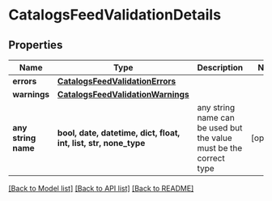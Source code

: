 # CatalogsFeedValidationDetails


## Properties
Name | Type | Description | Notes
------------ | ------------- | ------------- | -------------
**errors** | [**CatalogsFeedValidationErrors**](CatalogsFeedValidationErrors.md) |  | 
**warnings** | [**CatalogsFeedValidationWarnings**](CatalogsFeedValidationWarnings.md) |  | 
**any string name** | **bool, date, datetime, dict, float, int, list, str, none_type** | any string name can be used but the value must be the correct type | [optional]

[[Back to Model list]](../README.md#documentation-for-models) [[Back to API list]](../README.md#documentation-for-api-endpoints) [[Back to README]](../README.md)



